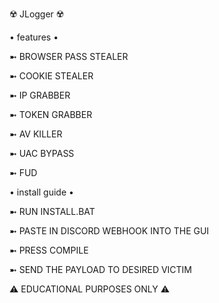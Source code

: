  ☢️ JLogger ☢️                                                                                                                                              

 • features •
 

 ➼ BROWSER PASS STEALER

 ➼ COOKIE STEALER

 ➼ IP GRABBER

 ➼ TOKEN GRABBER

 ➼ AV KILLER

 ➼ UAC BYPASS

 ➼ FUD
 

 • install guide •


 ➼ RUN INSTALL.BAT

 ➼ PASTE IN DISCORD WEBHOOK INTO THE GUI

 ➼ PRESS COMPILE

 ➼ SEND THE PAYLOAD TO DESIRED VICTIM

 ⚠︎ EDUCATIONAL PURPOSES ONLY ⚠︎
